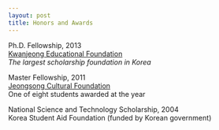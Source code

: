 ```yaml
---
layout: post
title: Honors and Awards
---
```


Ph.D. Fellowship, 2013  
[Kwanjeong Educational Foundation](http://en.ikef.or.kr/)  
*The largest scholarship foundation in Korea*

Master Fellowship, 2011  
[Jeongsong Cultural Foundation](http://www.jeongsong.co.kr/)  
One of eight students awarded at the year

National Science and Technology Scholarship, 2004  
Korea Student Aid Foundation (funded by Korean government)
